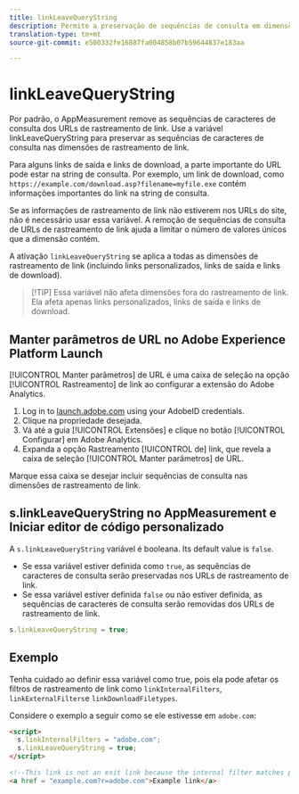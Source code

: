 ```yaml
---
title: linkLeaveQueryString
description: Permite a preservação de sequências de consulta em dimensões de rastreamento de link.
translation-type: tm+mt
source-git-commit: e500332fe16887fa004858b07b59644837e183aa

---
```



# linkLeaveQueryString

Por padrão, o AppMeasurement remove as sequências de caracteres de consulta dos URLs de rastreamento de link. Use a variável linkLeaveQueryString para preservar as sequências de caracteres de consulta nas dimensões de rastreamento de link.

Para alguns links de saída e links de download, a parte importante do URL pode estar na string de consulta. Por exemplo, um link de download, como `https://example.com/download.asp?filename=myfile.exe` contém informações importantes do link na string de consulta.

Se as informações de rastreamento de link não estiverem nos URLs do site, não é necessário usar essa variável. A remoção de sequências de consulta de URLs de rastreamento de link ajuda a limitar o número de valores únicos que a dimensão contém.

A ativação `linkLeaveQueryString` se aplica a todas as dimensões de rastreamento de link (incluindo links personalizados, links de saída e links de download).

> [!TIP] Essa variável não afeta dimensões fora do rastreamento de link. Ela afeta apenas links personalizados, links de saída e links de download.

## Manter parâmetros de URL no Adobe Experience Platform Launch

[!UICONTROL Manter parâmetros] de URL é uma caixa de seleção na opção [!UICONTROL Rastreamento] de link ao configurar a extensão do Adobe Analytics.

1. Log in to [launch.adobe.com](https://launch.adobe.com) using your AdobeID credentials.
2. Clique na propriedade desejada.
3. Vá até a guia [!UICONTROL Extensões] e clique no botão [!UICONTROL Configurar] em Adobe Analytics.
4. Expanda a opção Rastreamento [!UICONTROL de] link, que revela a caixa de seleção [!UICONTROL Manter parâmetros] de URL.

Marque essa caixa se desejar incluir sequências de consulta nas dimensões de rastreamento de link.

## s.linkLeaveQueryString no AppMeasurement e Iniciar editor de código personalizado

A `s.linkLeaveQueryString` variável é booleana. Its default value is `false`.

* Se essa variável estiver definida como `true`, as sequências de caracteres de consulta serão preservadas nos URLs de rastreamento de link.
* Se essa variável estiver definida `false` ou não estiver definida, as sequências de caracteres de consulta serão removidas dos URLs de rastreamento de link.

```js
s.linkLeaveQueryString = true;
```

## Exemplo

Tenha cuidado ao definir essa variável como true, pois ela pode afetar os filtros de rastreamento de link como `linkInternalFilters`, `linkExternalFilters`e `linkDownloadFiletypes`.

Considere o exemplo a seguir como se ele estivesse em `adobe.com`:

```html
<script>
  s.linkInternalFilters = "adobe.com";
  s.linkLeaveQueryString = true;
</script>

<!--This link is not an exit link because the internal filter matches part of the query string -->
<a href = "example.com?r=adobe.com">Example link</a>
```
